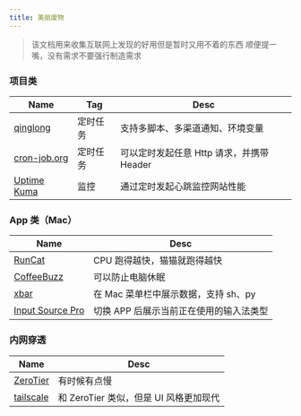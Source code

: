 ```yaml
---
title: 美丽废物
---
```


> 该文档用来收集互联网上发现的好用但是暂时又用不着的东西
> 顺便提一嘴，没有需求不要强行制造需求

### 项目类

| Name             | Tag  | Desc                        |
| ---------------- | ---- | --------------------------- |
| [qinglong][]     | 定时任务 | 支持多脚本、多渠道通知、环境变量            |
| [cron-job.org][] | 定时任务 | 可以定时发起任意 Http 请求，并携带 Header |
| [Uptime Kuma][]  | 监控   | 通过定时发起心跳监控网站性能              |

### App 类（Mac）

| Name                 | Desc                    |
| -------------------- | ----------------------- |
| [RunCat][]           | CPU 跑得越快，猫猫就跑得越快        |
| [CoffeeBuzz][]       | 可以防止电脑休眠                |
| [xbar][]             | 在 Mac 菜单栏中展示数据，支持 sh、py |
| [Input Source Pro][] | 切换 APP 后展示当前正在使用的输入法类型  |

### 内网穿透

| Name          | Desc                       |
| ------------- | -------------------------- |
| [ZeroTier][]  | 有时候有点慢                     |
| [tailscale][] | 和 ZeroTier 类似，但是 UI 风格更加现代 |

​​<!-- +++++++++ 下面是引用式链接 +++++++++ -->

[qinglong]: https://github.com/whyour/qinglong

[cron-job.org]: https://console.cron-job.org

[Uptime Kuma]: https://github.com/louislam/uptime-kuma

[RunCat]: https://kyome.io/runcat/index.html?lang=en

[CoffeeBuzz]: https://coffeebuzz.aaronpantling.com

[xbar]: https://xbarapp.com

[Input Source Pro]: https://inputsource.pro/zh-CN

[ZeroTier]: https://my.zerotier.com

[tailscale]: https://tailscale.com
